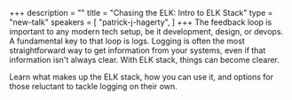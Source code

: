 +++
description = ""
title = "Chasing the ELK: Intro to ELK Stack"
type = "new-talk"
speakers = [
        "patrick-j-hagerty",
]
+++
The feedback loop is important to any modern tech setup, be it development, design, or devops. A fundamental key to that loop is logs. Logging is often the most straightforward way to get information from your systems, even if that information isn't always clear. With ELK stack, things can become clearer.
 
Learn what makes up the ELK stack, how you can use it, and options for those reluctant to tackle logging on their own.